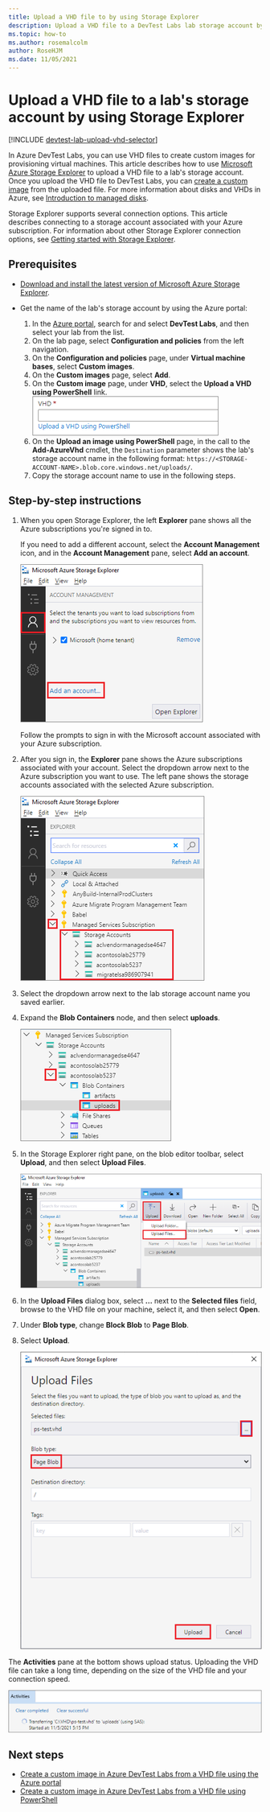 ```yaml
---
title: Upload a VHD file to by using Storage Explorer
description: Upload a VHD file to a DevTest Labs lab storage account by using Microsoft Azure Storage Explorer.
ms.topic: how-to
ms.author: rosemalcolm
author: RoseHJM
ms.date: 11/05/2021
---
```


# Upload a VHD file to a lab's storage account by using Storage Explorer

[!INCLUDE [devtest-lab-upload-vhd-selector](../../includes/devtest-lab-upload-vhd-selector.md)]

In Azure DevTest Labs, you can use VHD files to create custom images for provisioning virtual machines. This article describes how to use [Microsoft Azure Storage Explorer](../vs-azure-tools-storage-manage-with-storage-explorer.md) to upload a VHD file to a lab's storage account. Once you upload the VHD file to DevTest Labs, you can [create a custom image](devtest-lab-create-custom-image-from-vhd-using-powershell.md) from the uploaded file. For more information about disks and VHDs in Azure, see [Introduction to managed disks](../virtual-machines/managed-disks-overview.md).

Storage Explorer supports several connection options. This article describes connecting to a storage account associated with your Azure subscription. For information about other Storage Explorer connection options, see [Getting started with Storage Explorer](../vs-azure-tools-storage-manage-with-storage-explorer.md).

## Prerequisites

- [Download and install the latest version of Microsoft Azure Storage Explorer](https://www.storageexplorer.com).

- Get the name of the lab's storage account by using the Azure portal:

  1. In the [Azure portal](https://go.microsoft.com/fwlink/p/?LinkID=525040), search for and select **DevTest Labs**, and then select your lab from the list.
  1. On the lab page, select **Configuration and policies** from the left navigation. 
  1. On the **Configuration and policies** page, under **Virtual machine bases**, select **Custom images**.
  1. On the **Custom images** page, select **Add**. 
  1. On the **Custom image** page, under **VHD**, select the **Upload a VHD using PowerShell** link.
     ![Screenshot that shows the Upload VHD using PowerShell link.](media/devtest-lab-upload-vhd-using-storage-explorer/upload-image-using-psh.png)
  1. On the **Upload an image using PowerShell** page, in the call to the **Add-AzureVhd** cmdlet, the `Destination` parameter shows the lab's storage account name in the following format:
     `https://<STORAGE-ACCOUNT-NAME>.blob.core.windows.net/uploads/`.
  1. Copy the storage account name to use in the following steps.

## Step-by-step instructions

1. When you open Storage Explorer, the left **Explorer** pane shows all the Azure subscriptions you're signed in to.

   If you need to add a different account, select the **Account Management** icon, and in the **Account Management** pane, select **Add an account**.

   ![Screenshot that shows Add an account in the Account Management pane.](media/devtest-lab-upload-vhd-using-storage-explorer/add-account-link.png)

   Follow the prompts to sign in with the Microsoft account associated with your Azure subscription.

1. After you sign in, the **Explorer** pane shows the Azure subscriptions associated with your account. Select the dropdown arrow next to the Azure subscription you want to use. The left pane shows the storage accounts associated with the selected Azure subscription.

   ![Screenshot that shows the storage accounts for a selected Azure subscription.](media/devtest-lab-upload-vhd-using-storage-explorer/storage-accounts-list.png)

1. Select the dropdown arrow next to the lab storage account name you saved earlier.

1. Expand the **Blob Containers** node, and then select **uploads**.

   ![Screenshot that shows the expanded Blob Containers node with the uploads directory.](media/devtest-lab-upload-vhd-using-storage-explorer/upload-dir.png)

1. In the Storage Explorer right pane, on the blob editor toolbar, select **Upload**, and then select **Upload Files**. 

   ![Screenshot that shows the Upload button and Upload Files.](media/devtest-lab-upload-vhd-using-storage-explorer/upload-button.png)

1. In the **Upload Files** dialog box, select **...** next to the **Selected files** field, browse to the VHD file on your machine, select it, and then select **Open**.

1. Under **Blob type**, change **Block Blob** to **Page Blob**.

1. Select **Upload**.

   ![Screenshot that shows the Upload Files dialog box.](media/devtest-lab-upload-vhd-using-storage-explorer/upload-file.png)

The **Activities** pane at the bottom shows upload status. Uploading the VHD file can take a long time, depending on the size of the VHD file and your connection speed.

![Screenshot that shows the Activities pane with upload status.](media/devtest-lab-upload-vhd-using-storage-explorer/upload-status.png)

## Next steps

- [Create a custom image in Azure DevTest Labs from a VHD file using the Azure portal](devtest-lab-create-template.md)
- [Create a custom image in Azure DevTest Labs from a VHD file using PowerShell](devtest-lab-create-custom-image-from-vhd-using-powershell.md)

